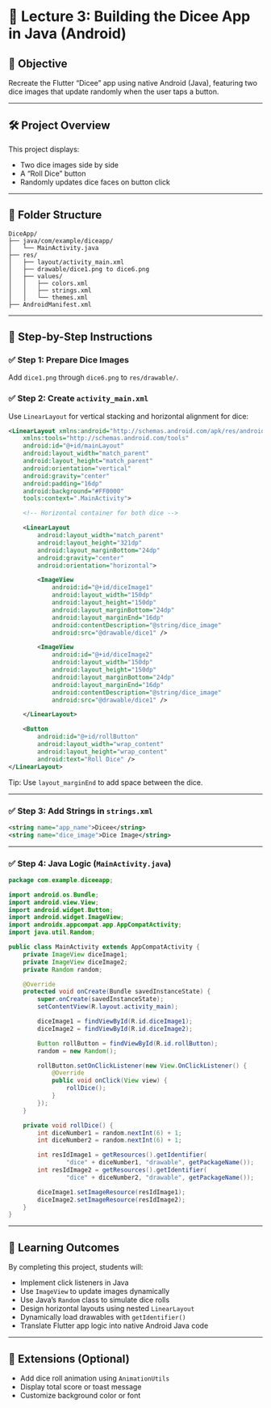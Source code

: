 # 🎲 Lecture 3: Building the Dicee App in Java (Android)

## 🎯 Objective
Recreate the Flutter “Dicee” app using native Android (Java), featuring two dice images that update randomly when the user taps a button.

---

## 🛠️ Project Overview

This project displays:
- Two dice images side by side
- A “Roll Dice” button
- Randomly updates dice faces on button click

---

## 📂 Folder Structure

```
DiceApp/
├── java/com/example/diceapp/
│   └── MainActivity.java
├── res/
│   ├── layout/activity_main.xml
│   ├── drawable/dice1.png to dice6.png
│   ├── values/
│   │   ├── colors.xml
│   │   ├── strings.xml
│   │   └── themes.xml
├── AndroidManifest.xml
```

---

## 🔧 Step-by-Step Instructions

### ✅ Step 1: Prepare Dice Images
Add `dice1.png` through `dice6.png` to `res/drawable/`.

### ✅ Step 2: Create `activity_main.xml`

Use `LinearLayout` for vertical stacking and horizontal alignment for dice:

```xml
<LinearLayout xmlns:android="http://schemas.android.com/apk/res/android"
    xmlns:tools="http://schemas.android.com/tools"
    android:id="@+id/mainLayout"
    android:layout_width="match_parent"
    android:layout_height="match_parent"
    android:orientation="vertical"
    android:gravity="center"
    android:padding="16dp"
    android:background="#FF0000"
    tools:context=".MainActivity">

    <!-- Horizontal container for both dice -->

    <LinearLayout
        android:layout_width="match_parent"
        android:layout_height="321dp"
        android:layout_marginBottom="24dp"
        android:gravity="center"
        android:orientation="horizontal">

        <ImageView
            android:id="@+id/diceImage1"
            android:layout_width="150dp"
            android:layout_height="150dp"
            android:layout_marginBottom="24dp"
            android:layout_marginEnd="16dp"
            android:contentDescription="@string/dice_image"
            android:src="@drawable/dice1" />

        <ImageView
            android:id="@+id/diceImage2"
            android:layout_width="150dp"
            android:layout_height="150dp"
            android:layout_marginBottom="24dp"
            android:layout_marginEnd="16dp"
            android:contentDescription="@string/dice_image"
            android:src="@drawable/dice1" />

    </LinearLayout>

    <Button
        android:id="@+id/rollButton"
        android:layout_width="wrap_content"
        android:layout_height="wrap_content"
        android:text="Roll Dice" />
</LinearLayout>
```

Tip: Use `layout_marginEnd` to add space between the dice.

---

### ✅ Step 3: Add Strings in `strings.xml`

```xml
<string name="app_name">Dicee</string>
<string name="dice_image">Dice Image</string>
```

---

### ✅ Step 4: Java Logic (`MainActivity.java`)

```java
package com.example.diceeapp;

import android.os.Bundle;
import android.view.View;
import android.widget.Button;
import android.widget.ImageView;
import androidx.appcompat.app.AppCompatActivity;
import java.util.Random;

public class MainActivity extends AppCompatActivity {
    private ImageView diceImage1;
    private ImageView diceImage2;
    private Random random;

    @Override
    protected void onCreate(Bundle savedInstanceState) {
        super.onCreate(savedInstanceState);
        setContentView(R.layout.activity_main);

        diceImage1 = findViewById(R.id.diceImage1);
        diceImage2 = findViewById(R.id.diceImage2);

        Button rollButton = findViewById(R.id.rollButton);
        random = new Random();

        rollButton.setOnClickListener(new View.OnClickListener() {
            @Override
            public void onClick(View view) {
                rollDice();
            }
        });
    }

    private void rollDice() {
        int diceNumber1 = random.nextInt(6) + 1;
        int diceNumber2 = random.nextInt(6) + 1;

        int resIdImage1 = getResources().getIdentifier(
                "dice" + diceNumber1, "drawable", getPackageName());
        int resIdImage2 = getResources().getIdentifier(
                "dice" + diceNumber2, "drawable", getPackageName());

        diceImage1.setImageResource(resIdImage1);
        diceImage2.setImageResource(resIdImage2);
    }
}

```

---

## 🧠 Learning Outcomes

By completing this project, students will:
- Implement click listeners in Java
- Use `ImageView` to update images dynamically
- Use Java’s `Random` class to simulate dice rolls
- Design horizontal layouts using nested `LinearLayout`
- Dynamically load drawables with `getIdentifier()`
- Translate Flutter app logic into native Android Java code

---

## 🧾 Extensions (Optional)

- Add dice roll animation using `AnimationUtils`
- Display total score or toast message
- Customize background color or font
